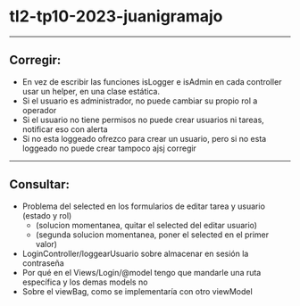 # tl2-tp10-2023-juanigramajo

---

## Corregir:
- En vez de escribir las funciones isLogger e isAdmin en cada controller usar un helper, en una clase estática.
- Si el usuario es administrador, no puede cambiar su propio rol a operador
- Si el usuario no tiene permisos no puede crear usuarios ni tareas, notificar eso con alerta
- Si no esta loggeado ofrezco para crear un usuario, pero si no esta loggeado no puede crear tampoco ajsj corregir

---

## Consultar:
- Problema del selected en los formularios de editar tarea y usuario (estado y rol)
    - (solucion momentanea, quitar el selected del editar usuario)
    - (segunda solucion momentanea, poner el selected en el primer valor)
- LoginController/loggearUsuario sobre almacenar en sesión la contraseña
- Por qué en el Views/Login/@model tengo que mandarle una ruta específica y los demas models no
- Sobre el viewBag, como se implementaría con otro viewModel